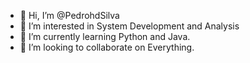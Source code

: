 - 👋 Hi, I’m @PedrohdSilva
- 👀 I’m interested in System Development and Analysis
- 🌱 I’m currently learning Python and Java.
- 💞️ I’m looking to collaborate on Everything.

<!---
PedrohdSilva/PedrohdSilva is a ✨ special ✨ repository because its `README.md` (this file) appears on your GitHub profile.
You can click the Preview link to take a look at your changes.
--->
